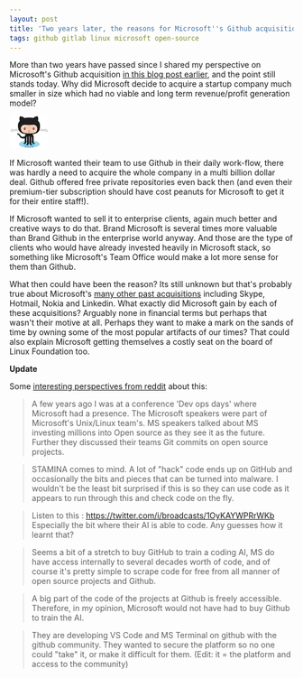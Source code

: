 ```yaml
---
layout: post
title: 'Two years later, the reasons for Microsoft''s Github acquisition still remain a mystery'
tags: github gitlab linux microsoft open-source
---
```


More than two years have passed since I shared my perspective on Microsoft's Github acquisition [in this blog post earlier](/blog/2018/06/microsofts-github-acquisition-an-unbiased-perspective.html), and the point still stands today. Why did Microsoft decide to acquire a startup company much smaller in size which had no viable and long term revenue/profit generation model?

![Github Logo](/uploads/github.png)

If Microsoft wanted their team to use Github in their daily work-flow, there was hardly a need to acquire the whole company in a multi billion dollar deal. Github offered free private repositories even back then (and even their premium-tier subscription should have cost peanuts for Microsoft to get it for their entire staff!).

If Microsoft wanted to sell it to enterprise clients, again much better and creative ways to do that. Brand Microsoft is several times more valuable than Brand Github in the enterprise world anyway. And those are the type of clients who would have already invested heavily in Microsoft stack, so something like Microsoft's Team Office would make a lot more sense for them than Github.

What then could have been the reason? Its still unknown but that's probably true about Microsoft's [many other past acquisitions](https://en.wikipedia.org/wiki/List_of_mergers_and_acquisitions_by_Microsoft) including Skype, Hotmail, Nokia and Linkedin. What exactly did Microsoft gain by each of these acquisitions? Arguably none in financial terms but perhaps that wasn't their motive at all. Perhaps they want to make a mark on the sands of time by owning some of the most popular artifacts of our times? That could also explain Microsoft getting themselves a costly seat on the board of Linux Foundation too.

**Update**

Some [interesting perspectives from reddit](https://old.reddit.com/r/linux/comments/hzbru6/two_years_later_the_reasons_for_microsofts_github/) about this:

> A few years ago I was at a conference ’Dev ops days' where Microsoft had a presence. The Microsoft speakers were part of Microsoft's Unix/Linux team's. MS speakers talked about MS investing millions into Open source as they see it as the future. Further they discussed their teams Git commits on open source projects.

<!-- -->
> STAMINA comes to mind. A lot of "hack" code ends up on GitHub and occasionally the bits and pieces that can be turned into malware. I wouldn't be the least bit surprised if this is so they can use code as it appears to run through this and check code on the fly.

<!-- -->
> Listen to this : https://twitter.com/i/broadcasts/1OyKAYWPRrWKb Especially the bit where their AI is able to code. Any guesses how it learnt that?

<!-- -->
> Seems a bit of a stretch to buy GitHub to train a coding AI, MS do have access internally to several decades worth of code, and of course it's pretty simple to scrape code for free from all manner of open source projects and Github.

<!-- -->
> A big part of the code of the projects at Github is freely accessible. Therefore, in my opinion, Microsoft would not have had to buy Github to train the AI.

<!-- -->
> They are developing VS Code and MS Terminal on github with the github community. They wanted to secure the platform so no one could "take" it, or make it difficult for them. (Edit: it = the platform and access to the community)